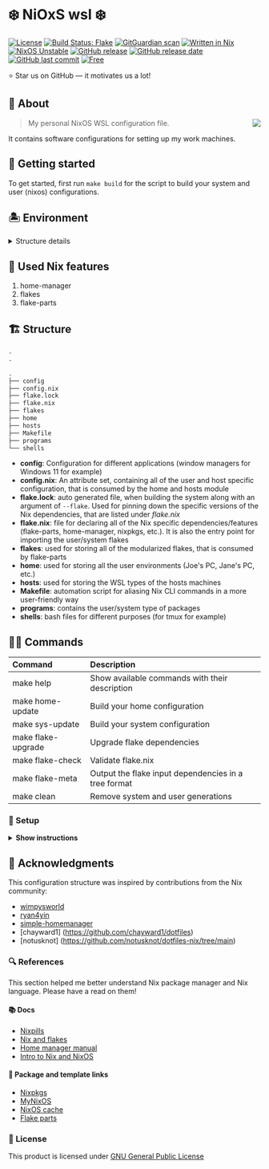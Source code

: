 # ❄️ NiOxS wsl ❄️

[![License](https://img.shields.io/github/license/IliyanKostov9/nixos-wsl)](https://www.gnu.org/licenses/gpl-3.0.en.html)
[![Build Status: Flake](https://img.shields.io/github/actions/workflow/status/IliyanKostov9/nixos-wsl/flake-test.yml?branch=master)](https://github.com/IliyanKostov9/nixos-config/actions?query=branch%3Amaster)
[![GitGuardian scan](https://github.com/IliyanKostov9/nixos-wsl/actions/workflows/security-tests.yaml/badge.svg?branch=master)](https://github.com/IliyanKostov9/nixos-wsl/actions/workflows/security-tests.yaml)
[![Written in Nix](https://img.shields.io/badge/code-nix-blue)](https://nixos.org/)
[![NixOS Unstable](https://img.shields.io/badge/NixOS-25.05-blue.svg?style=flat-square&logo=NixOS&logoColor=white)](https://nixos.org)
[![GitHub release](https://img.shields.io/github/v/release/IliyanKostov9/nixos-wsl)](#)
[![GitHub release date](https://img.shields.io/github/release-date/IliyanKostov9/nixos-wsl)](#)
[![GitHub last commit](https://img.shields.io/github/last-commit/IliyanKostov9/nixos-wsl)](#)
[![Free](https://img.shields.io/badge/free_for_non_commercial_use-brightgreen)](#-license)

:star: Star us on GitHub — it motivates us a lot!

## 🚀 About

> My personal NixOS WSL configuration file.
> <img src="./assets/nixos_image.png" align="right"/>

It contains software configurations for setting up my work machines.

## 🎉 Getting started

To get started, first run `make build` for the script to build your system and user (nixos) configurations.

## 🏝️ Environment

<details>
<summary>Structure details</summary>

| Type           | Program      |
| :------------- | :----------: |
| Editor         | [NeoVim](https://neovim.io/) |
| Shell          | [Zsh](https://ohmyz.sh/) |
| Terminal Font  | [OxProto Nerd Font](https://www.nerdfonts.com/font-downloads) |

</details>

## 🧪 Used Nix features 

1. home-manager
2. flakes
3. flake-parts

## 🏗️ Structure

```markdown
.
.

.
├── config
├── config.nix
├── flake.lock
├── flake.nix
├── flakes
├── home
├── hosts
├── Makefile
├── programs
└── shells
```

- **config**: Configuration for different applications (window managers for Windows 11 for example)
- **config.nix**: An attribute set, containing all of the user and host specific configuration, that is consumed by the home and hosts module
- **flake.lock**: auto generated file, when building the system along with an argument of `--flake`. Used for pinning down the specific versions of the Nix dependencies, that are listed under *flake.nix*
- **flake.nix**: file for declaring all of the Nix specific dependencies/features (flake-parts, home-manager, nixpkgs, etc.). It is also the entry point for importing the user/system flakes
- **flakes**: used for storing all of the modularized flakes, that is consumed by flake-parts
- **home**: used for storing all the user environments (Joe's PC, Jane's PC, etc.)
- **hosts**: used for storing the WSL types of the hosts machines
- **Makefile**: automation script for aliasing Nix CLI commands in a more user-friendly way
- **programs**: contains the user/system type of packages
- **shells**: bash files for different purposes (for tmux for example)

##  🧑‍💻 Commands

|Command|Description|
|:-|:-|
|make help|Show available commands with their description|
|make home-update|Build your home configuration|
|make sys-update|Build your system configuration|
|make flake-upgrade|Upgrade flake dependencies
|make flake-check|Validate flake.nix|
|make flake-meta|Output the flake input dependencies in a tree format|
|make clean|Remove system and user generations|

### 🌱 Setup 

<details><summary><b>Show instructions</b></summary>

  1. Build your system configuration

    make sys-update

  2. Build your user configuration

    make home-update

  Afterwards enter `config.nix` and change the values of the username to the ones you currently have.
</details>

## 🤝 Acknowledgments

This configuration structure was inspired by contributions from the Nix community:

- [wimpysworld](https://github.com/wimpysworld/nix-config)
- [ryan4yin](https://github.com/ryan4yin/nix-config)
- [simple-homemanager](https://github.com/evertras/simple-homemanager)
- [chayward1] (https://github.com/chayward1/dotfiles)
- [notusknot] (https://github.com/notusknot/dotfiles-nix/tree/main)

### 🔍️ References 

This section helped me better understand Nix package manager and Nix language.
Please have a read on them!

#### 📚 Docs
- [ Nixpills ]( https://nixos.org/guides/nix-pills )
- [ Nix and flakes ]( https://nixos-and-flakes.thiscute.world )
- [ Home manager manual ]( https://nix-community.github.io/home-manager/index.xhtml )
- [ Intro to Nix and NixOS ]( https://nixos-and-flakes.thiscute.world/introduction )

#### 📄 Package and template links
- [ Nixpkgs ](https://search.nixos.org/packages) 
- [ MyNixOS ](https://mynixos.com/nixpkgs )
- [ NixOS cache ]( https://cache.nixos.org )
- [ Flake parts ]( https://community.flake.parts )

### 📃 License
This product is licensed under [GNU General Public License](https://www.gnu.org/licenses/gpl-3.0.en.html)

